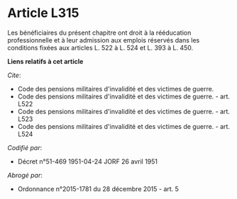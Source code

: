 # Article L315

Les bénéficiaires du présent chapitre ont droit à la rééducation professionnelle et à leur admission aux emplois réservés
dans les conditions fixées aux articles L. 522 à L. 524 et L. 393 à L. 450.

**Liens relatifs à cet article**

_Cite_:

  - Code des pensions militaires d'invalidité et des victimes de guerre.
  - Code des pensions militaires d'invalidité et des victimes de guerre. - art. L522
  - Code des pensions militaires d'invalidité et des victimes de guerre. - art. L523
  - Code des pensions militaires d'invalidité et des victimes de guerre. - art. L524

_Codifié par_:

  - Décret n°51-469 1951-04-24 JORF 26 avril 1951

_Abrogé par_:

  - Ordonnance n°2015-1781 du 28 décembre 2015 - art. 5
